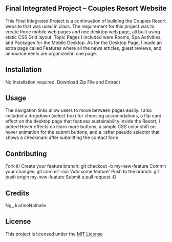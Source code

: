 ## Final Integrated Project – Couples Resort Website

This Final Integrated Project is a continuation of building the Couples Resort website that was used in class. The requirement for this project was to create three mobile web pages and one desktop web page, all built using static CSS Grid layout. Topic Pages I included were Rooms, Spa Activities, and Packages for the Mobile Desktop. As for the Desktop Page, I made an extra page called Features where all the news articles, guest reviews, and announcements are organized in one page.

## Installation
No Installation required. 
Download Zip File and Extract

## Usage
The navigation links allow users to move between pages easily. I also included a dropdown (select box) for choosing accomodations, a flip card effect on the desktop page that features sustainability inside the Resort, I added Hover effects on learn more buttons, a simple CSS color shift on hover animation for the submit buttons, and a ::after pseudo selector that shows a checkmark after submitting the contact form. 

## Contributing
Fork it!
Create your feature branch: git checkout -b my-new-feature
Commit your changes: git commit -am 'Add some feature'
Push to the branch: git push origin my-new-feature
Submit a pull request :D

## Credits
Ng_JustineNathalie

## License
This project is licensed under the [MIT License](LICENSE)